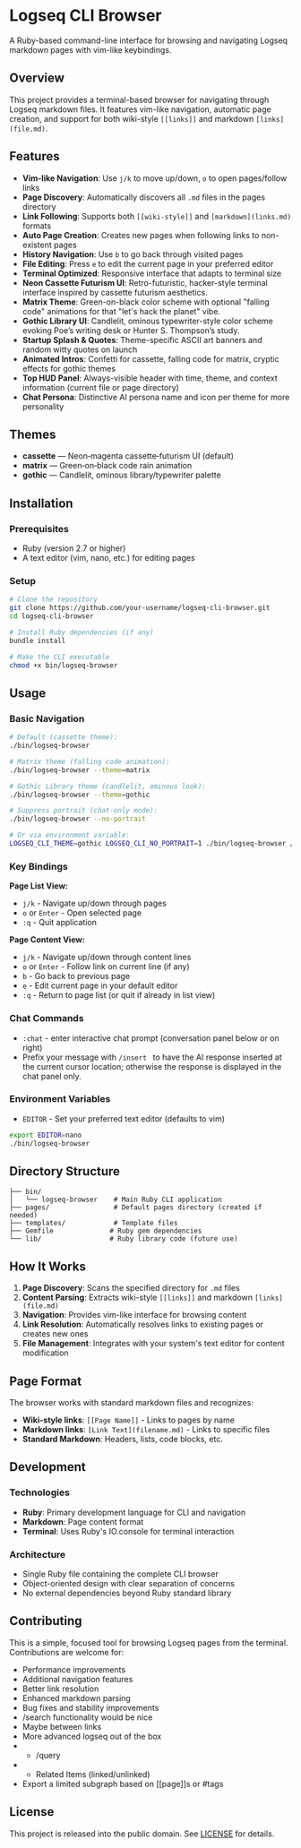 # Logseq CLI Browser

A Ruby-based command-line interface for browsing and navigating Logseq markdown pages with vim-like keybindings.

## Overview

This project provides a terminal-based browser for navigating through Logseq markdown files. It features vim-like navigation, automatic page creation, and support for both wiki-style `[[links]]` and markdown `[links](file.md)`.

## Features

- **Vim-like Navigation**: Use `j/k` to move up/down, `o` to open pages/follow links
- **Page Discovery**: Automatically discovers all `.md` files in the pages directory
- **Link Following**: Supports both `[[wiki-style]]` and `[markdown](links.md)` formats
- **Auto Page Creation**: Creates new pages when following links to non-existent pages  
- **History Navigation**: Use `b` to go back through visited pages
- **File Editing**: Press `e` to edit the current page in your preferred editor
- **Terminal Optimized**: Responsive interface that adapts to terminal size
- **Neon Cassette Futurism UI**: Retro-futuristic, hacker-style terminal interface inspired by cassette futurism aesthetics.
- **Matrix Theme**: Green-on-black color scheme with optional "falling code" animations for that "let's hack the planet" vibe.
- **Gothic Library UI**: Candlelit, ominous typewriter-style color scheme evoking Poe’s writing desk or Hunter S. Thompson’s study.
- **Startup Splash & Quotes**: Theme-specific ASCII art banners and random witty quotes on launch
- **Animated Intros**: Confetti for cassette, falling code for matrix, cryptic effects for gothic themes
- **Top HUD Panel**: Always-visible header with time, theme, and context information (current file or page directory)
- **Chat Persona**: Distinctive AI persona name and icon per theme for more personality

## Themes

- **cassette** — Neon‑magenta cassette‑futurism UI (default)
- **matrix** — Green‑on‑black code rain animation
- **gothic** — Candlelit, ominous library/typewriter palette

## Installation

### Prerequisites

- Ruby (version 2.7 or higher)
- A text editor (vim, nano, etc.) for editing pages

### Setup

```bash
# Clone the repository
git clone https://github.com/your-username/logseq-cli-browser.git
cd logseq-cli-browser

# Install Ruby dependencies (if any)
bundle install

# Make the CLI executable
chmod +x bin/logseq-browser
```

## Usage

### Basic Navigation

```bash
# Default (cassette theme):
./bin/logseq-browser

# Matrix theme (falling code animation):
./bin/logseq-browser --theme=matrix

# Gothic Library theme (candlelit, ominous look):
./bin/logseq-browser --theme=gothic

# Suppress portrait (chat-only mode):
./bin/logseq-browser --no-portrait

# Or via environment variable:
LOGSEQ_CLI_THEME=gothic LOGSEQ_CLI_NO_PORTRAIT=1 ./bin/logseq-browser /path/to/your/pages
```

### Key Bindings

**Page List View:**
- `j/k` - Navigate up/down through pages
- `o` or `Enter` - Open selected page
- `:q` - Quit application

**Page Content View:**
- `j/k` - Navigate up/down through content lines
- `o` or `Enter` - Follow link on current line (if any)
- `b` - Go back to previous page
- `e` - Edit current page in your default editor
- `:q` - Return to page list (or quit if already in list view)


### Chat Commands

- `:chat` - enter interactive chat prompt (conversation panel below or on right)
- Prefix your message with `/insert ` to have the AI response inserted at the current cursor location; otherwise the response is displayed in the chat panel only.

### Environment Variables

- `EDITOR` - Set your preferred text editor (defaults to vim)

```bash
export EDITOR=nano
./bin/logseq-browser
```

## Directory Structure

```
├── bin/
│   └── logseq-browser    # Main Ruby CLI application
├── pages/                # Default pages directory (created if needed)
├── templates/            # Template files
├── Gemfile              # Ruby gem dependencies
└── lib/                 # Ruby library code (future use)
```

## How It Works

1. **Page Discovery**: Scans the specified directory for `.md` files
2. **Content Parsing**: Extracts wiki-style `[[links]]` and markdown `[links](file.md)`
3. **Navigation**: Provides vim-like interface for browsing content
4. **Link Resolution**: Automatically resolves links to existing pages or creates new ones
5. **File Management**: Integrates with your system's text editor for content modification

## Page Format

The browser works with standard markdown files and recognizes:

- **Wiki-style links**: `[[Page Name]]` - Links to pages by name
- **Markdown links**: `[Link Text](filename.md)` - Links to specific files
- **Standard Markdown**: Headers, lists, code blocks, etc.

## Development

### Technologies

- **Ruby**: Primary development language for CLI and navigation
- **Markdown**: Page content format  
- **Terminal**: Uses Ruby's IO.console for terminal interaction

### Architecture

- Single Ruby file containing the complete CLI browser
- Object-oriented design with clear separation of concerns
- No external dependencies beyond Ruby standard library

## Contributing

This is a simple, focused tool for browsing Logseq pages from the terminal. Contributions are welcome for:

- Performance improvements
- Additional navigation features
- Better link resolution
- Enhanced markdown parsing
- Bug fixes and stability improvements
- /search functionality would be nice
- Maybe <TAB> between links
- More advanced logseq out of the box
- - /query
- - Related Items (linked/unlinked)
- Export a limited subgraph based on [[page]]s or #tags

## License

This project is released into the public domain. See [LICENSE](LICENSE) for details.
